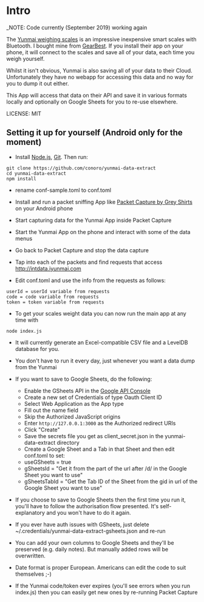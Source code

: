 # Intro

_NOTE: Code currently (September 2019) working again

The [Yunmai weighing scales](http://www.iyunmai.com/us/light/) is an impressive inexpensive smart scales with Bluetooth. I bought mine from [GearBest](http://www.gearbest.com/monitoring-testing/pp_332025.html). If you install their app on your phone, it will connect to the scales and save all of your data, each time you weigh yourself.

Whilst it isn't obvious, Yunmai is also saving all of your data to their Cloud. Unfortunately they have no webapp for accessing this data and no way for you to dump it out either.

This App will access that data on their API and save it in various formats locally and optionally on Google Sheets for you to re-use elsewhere.

LICENSE: MIT

## Setting it up for yourself (Android only for the moment)

- Install [Node.js](https://nodejs.org/en/), [Git](https://git-scm.com/). Then run:

```
git clone https://github.com/conoro/yunmai-data-extract
cd yunmai-data-extract
npm install
```

- rename conf-sample.toml to conf.toml

- Install and run a packet sniffing App like [Packet Capture by Grey Shirts](https://play.google.com/store/apps/details?id=app.greyshirts.sslcapture&hl=en_IE) on your Android phone
- Start capturing data for the Yunmai App inside Packet Capture
- Start the Yunmai App on the phone and interact with some of the data menus
- Go back to Packet Capture and stop the data capture
- Tap into each of the packets and find requests that access http://intdata.iyunmai.com
- Edit conf.toml and use the info from the requests as follows:

```
userId = userId variable from requests
code = code variable from requests
token = token variable from requests
```

- To get your scales weight data you can now run the main app at any time with

```
node index.js
```

- It will currently generate an Excel-compatible CSV file and a LevelDB database for you.
- You don't have to run it every day, just whenever you want a data dump from the Yunmai

- If you want to save to Google Sheets, do the following:
  - Enable the GSheets API in the [Google API Console](https://console.developers.google.com)
  - Create a new set of Credentials of type Oauth Client ID
  - Select Web Application as the App type
  - Fill out the name field
  - Skip the Authorized JavaScript origins
  - Enter `http://127.0.0.1:3000` as the Authorized redirect URIs
  - Click "Create"
  - Save the secrets file you get as client_secret.json in the yunmai-data-extract directory
  - Create a Google Sheet and a Tab in that Sheet and then edit conf.toml to set:
  - useGSheets = true
  - gSheetsId = "Get it from the part of the url after /d/ in the Google Sheet you want to use"
  - gSheetsTabId = "Get the Tab ID of the Sheet from the gid in url of the Google Sheet you want to use"

* If you choose to save to Google Sheets then the first time you run it, you'll have to follow the authorisation flow presented. It's self-explanatory and you won't have to do it again.
* If you ever have auth issues with GSheets, just delete ~/.credentials/yunmai-data-extract-gsheets.json and re-run
* You can add your own columns to Google Sheets and they'll be preserved (e.g. daily notes). But manually added rows will be overwritten.
* Date format is proper European. Americans can edit the code to suit themselves ;-)

* If the Yunmai code/token ever expires (you'll see errors when you run index.js) then you can easily get new ones by re-running Packet Capture

